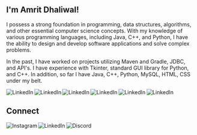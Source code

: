 ## I'm Amrit Dhaliwal!

I possess a strong foundation in programming, data structures, algorithms, and other essential computer science concepts. With my knowledge of various programming languages, including Java, C++, and Python, I have the ability to design and develop software applications and solve complex problems.

In the past, I have worked on projects utilizing Maven and Gradle, JDBC, and API's. I have experience with Tkinter, standard GUI library for Python, and C++. In addition, so far I have Java, C++, Python, MySQL, HTML, CSS under my belt.

<img align = "left" src="https://img.shields.io/badge/Python-3776AB?style=for-the-badge&logo=python&logoColor=white" alt="LinkedIn">
<img align = "left" src="https://img.shields.io/badge/C%2B%2B-00599C?style=for-the-badge&logo=c%2B%2B&logoColor=white" alt="LinkedIn">
<img align = "left" src="https://img.shields.io/badge/Java-ED8B00?style=for-the-badge&logo=openjdk&logoColor=white" alt="LinkedIn">
<img align = "left" src="https://img.shields.io/badge/MySQL-00000F?style=for-the-badge&logo=mysql&logoColor=white" alt="LinkedIn">
<img align = "left" src="https://img.shields.io/badge/HTML-239120?style=for-the-badge&logo=html5&logoColor=white" alt="LinkedIn">
<img align = "left" src="https://img.shields.io/badge/CSS-239120?&style=for-the-badge&logo=css3&logoColor=white" alt="LinkedIn">

</br>

## Connect
<a href="https://www.instagram.com/ayoamrit/"><img align = "left" src="https://img.shields.io/badge/Instagram-E4405F?style=for-the-badge&logo=instagram&logoColor=white" alt="Instagram"></a>

<a href="https://www.linkedin.com/in/amrit-dhaliwal-29a934248/"><img align = "left" src="https://img.shields.io/badge/LinkedIn-0077B5?style=for-the-badge&logo=linkedin&logoColor=white" alt="LinkedIn"></a>

<a href="https://www.discordapp.com/users/862389213047029820"><img align = "left" src="https://img.shields.io/badge/Discord-7289DA?style=for-the-badge&logo=discord&logoColor=white" alt="Discord"></a>




